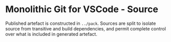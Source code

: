 # Monolithic Git for VSCode - Source

Published artefact is constructed in `../pack`. Sources are split to isolate source from transitive and build dependencies, and permit complete control over what is included in generated artefact.
